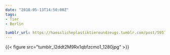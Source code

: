 ```yaml
---
date: "2010-05-13T14:50:00Z"
tags:
- Tier
- Berlin

tumblr_url: https://haesslicheplastiktiereundzeugs.tumblr.com/post/595723957
---
```

{{< figure src="tumblr_l2ddt2M9Rx1qbfzcmo1_1280jpg" >}} 
